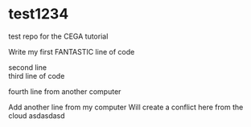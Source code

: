 # test1234
test repo for the CEGA tutorial

Write my first FANTASTIC line of code  

second line  
third line of code  

fourth line from another computer

Add another line from my computer
Will create a conflict here from the cloud
asdasdasd

